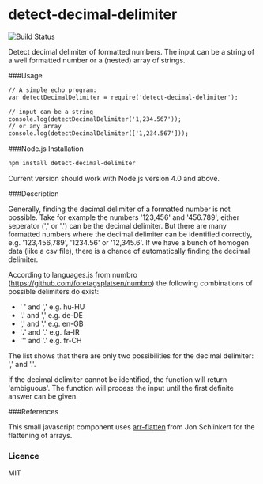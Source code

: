 ﻿# detect-decimal-delimiter

[![Build Status](https://travis-ci.org/irhc/detect-decimal-delimiter.png?branch=master)](https://travis-ci.org/irhc/detect-decimal-delimiter)

Detect decimal delimiter of formatted numbers. The input can be a string of a well formatted number or a (nested) array of strings.

###Usage

```html
// A simple echo program:
var detectDecimalDelimiter = require('detect-decimal-delimiter');

// input can be a string
console.log(detectDecimalDelimiter('1,234.567'));
// or any array
console.log(detectDecimalDelimiter(['1,234.567']));
```

###Node.js Installation

```html
npm install detect-decimal-delimiter
```
Current version should work with Node.js version 4.0 and above.

###Description

Generally, finding the decimal delimiter of a formatted number is not possible. Take for example the numbers '123,456' and '456.789', either seperator (',' or '.') can be the decimal delimiter.
But there are many formatted numbers where the decimal delimiter can be identified correctly, e.g. '123,456,789', '1234.56' or '12,345.6'. If we have a bunch of homogen data (like a csv file), 
there is a chance of automatically finding the decimal delimiter.

According to languages.js from numbro (https://github.com/foretagsplatsen/numbro) the following combinations of possible delimiters do exist:
- ' ' and ',' e.g. hu-HU
- '.' and ',' e.g. de-DE
- ',' and '.' e.g. en-GB
- '،' and '.' e.g. fa-IR
- '\'' and  '.' e.g. fr-CH

The list shows that there are only two possibilities for the decimal delimiter: ',' and '.'.

If the decimal delimiter cannot be identified, the function will return 'ambiguous'.
The function will process the input until the first definite answer can be given.

###References

This small javascript component uses [arr-flatten](https://github.com/jonschlinkert/arr-flatten) from Jon Schlinkert for the flattening of arrays.

### Licence

MIT



